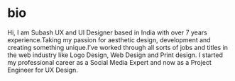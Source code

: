 # bio

Hi, I am Subash UX and UI Designer based in India with over 7 years experience.Taking my passion for aesthetic design, development and creating something unique.I’ve worked through all sorts of jobs and titles in the web industry like Logo Design, Web Design and Print design. I started my professional career as a Social Media Expert and now as a Project Engineer for UX Design.
